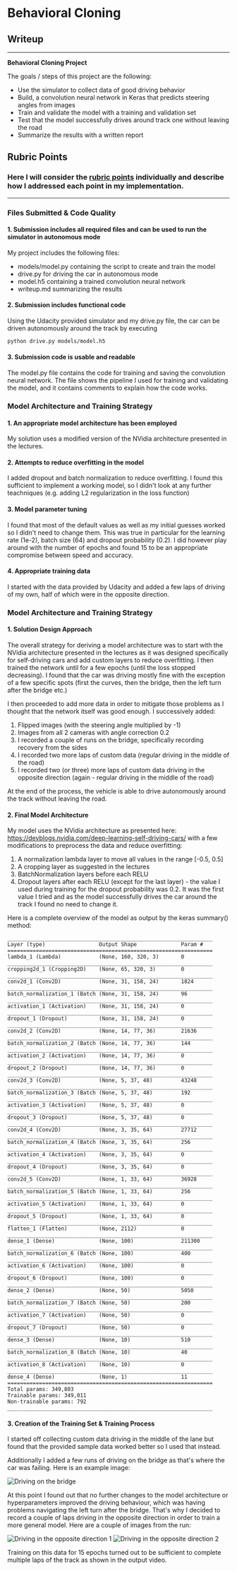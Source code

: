 # **Behavioral Cloning** 

## Writeup

---

**Behavioral Cloning Project**

The goals / steps of this project are the following:
* Use the simulator to collect data of good driving behavior
* Build, a convolution neural network in Keras that predicts steering angles from images
* Train and validate the model with a training and validation set
* Test that the model successfully drives around track one without leaving the road
* Summarize the results with a written report


[//]: # (Image References)

[example0]: examples/example0-bridge.jpg "Driving on the bridge"
[example1]: examples/example1-opposite-direction.jpg "Driving in the opposite direction 1"
[example2]: examples/example2-opposite-direction.jpg "Driving in the opposite direction 2"

## Rubric Points
### Here I will consider the [rubric points](https://review.udacity.com/#!/rubrics/432/view) individually and describe how I addressed each point in my implementation.  

---
### Files Submitted & Code Quality

#### 1. Submission includes all required files and can be used to run the simulator in autonomous mode

My project includes the following files:
* models/model.py containing the script to create and train the model
* drive.py for driving the car in autonomous mode
* model.h5 containing a trained convolution neural network 
* writeup.md summarizing the results

#### 2. Submission includes functional code
Using the Udacity provided simulator and my drive.py file, the car can be driven autonomously around the track by executing 
```sh
python drive.py models/model.h5
```

#### 3. Submission code is usable and readable

The model.py file contains the code for training and saving the convolution neural network. The file shows the pipeline I used for training and validating the model, and it contains comments to explain how the code works.

### Model Architecture and Training Strategy

#### 1. An appropriate model architecture has been employed

My solution uses a modified version of the NVidia architecture presented in the lectures. 

#### 2. Attempts to reduce overfitting in the model

I added dropout and batch normalization to reduce overfitting. I found this sufficient to implement a working model, so I didn't look at any further teachniques (e.g. adding L2 regularization in the loss function)

#### 3. Model parameter tuning

I found that most of the default values as well as my initial guesses worked so I didn't need to change them. This was true in particular for the learning rate (1e-2), batch size (64) and dropout probability (0.2). I did however play around with the number of epochs and found 15 to be an appropriate compromise between speed and accuracy.

#### 4. Appropriate training data

I started with the data provided by Udacity and added a few laps of driving of my own, half of which were in the opposite direction.

### Model Architecture and Training Strategy

#### 1. Solution Design Approach

The overall strategy for deriving a model architecture was to start with the NVidia architecture presented in the lectures as it was designed specifically for self-driving cars and add custom layers to reduce overfitting. I then trained the network until for a few epochs (until the loss stopped decreasing). I found that the car was driving mostly fine with the exception of a few specific spots (first the curves, then the bridge, then the left turn after the bridge etc.)

I then proceeded to add more data in order to mitigate those problems as I thought that the network itself was good enough. I successively added:

1. Flipped images (with the steering angle multiplied by -1)
2. Images from all 2 cameras with angle correction 0.2
3. I recorded a couple of runs on the bridge, specifically recording recovery from the sides
4. I recorded two more laps of custom data (regular driving in the middle of the road)
5. I recorded two (or three) more laps of custom data driving in the opposite direction (again - regular driving in the middle of the road)

At the end of the process, the vehicle is able to drive autonomously around the track without leaving the road.

#### 2. Final Model Architecture

My model uses the NVidia architecture as presented here: https://devblogs.nvidia.com/deep-learning-self-driving-cars/ with a few modifications to preprocess the data and reduce overfitting:

1. A normalization lambda layer to move all values in the range [-0.5, 0.5]
2. A cropping layer as suggested in the lectures
3. BatchNormalization layers before each RELU
4. Dropout layers after each RELU (except for the last layer) - the value I used during training for the dropout probability was 0.2. It was the first value I tried and as the model successfully drives the car around the track I found no need to change it.

Here is a complete overview of the model as output by the keras summary() method:
```
_________________________________________________________________
Layer (type)                 Output Shape              Param #   
=================================================================
lambda_1 (Lambda)            (None, 160, 320, 3)       0         
_________________________________________________________________
cropping2d_1 (Cropping2D)    (None, 65, 320, 3)        0         
_________________________________________________________________
conv2d_1 (Conv2D)            (None, 31, 158, 24)       1824      
_________________________________________________________________
batch_normalization_1 (Batch (None, 31, 158, 24)       96        
_________________________________________________________________
activation_1 (Activation)    (None, 31, 158, 24)       0         
_________________________________________________________________
dropout_1 (Dropout)          (None, 31, 158, 24)       0         
_________________________________________________________________
conv2d_2 (Conv2D)            (None, 14, 77, 36)        21636     
_________________________________________________________________
batch_normalization_2 (Batch (None, 14, 77, 36)        144       
_________________________________________________________________
activation_2 (Activation)    (None, 14, 77, 36)        0         
_________________________________________________________________
dropout_2 (Dropout)          (None, 14, 77, 36)        0         
_________________________________________________________________
conv2d_3 (Conv2D)            (None, 5, 37, 48)         43248     
_________________________________________________________________
batch_normalization_3 (Batch (None, 5, 37, 48)         192       
_________________________________________________________________
activation_3 (Activation)    (None, 5, 37, 48)         0         
_________________________________________________________________
dropout_3 (Dropout)          (None, 5, 37, 48)         0         
_________________________________________________________________
conv2d_4 (Conv2D)            (None, 3, 35, 64)         27712     
_________________________________________________________________
batch_normalization_4 (Batch (None, 3, 35, 64)         256       
_________________________________________________________________
activation_4 (Activation)    (None, 3, 35, 64)         0         
_________________________________________________________________
dropout_4 (Dropout)          (None, 3, 35, 64)         0         
_________________________________________________________________
conv2d_5 (Conv2D)            (None, 1, 33, 64)         36928     
_________________________________________________________________
batch_normalization_5 (Batch (None, 1, 33, 64)         256       
_________________________________________________________________
activation_5 (Activation)    (None, 1, 33, 64)         0         
_________________________________________________________________
dropout_5 (Dropout)          (None, 1, 33, 64)         0         
_________________________________________________________________
flatten_1 (Flatten)          (None, 2112)              0         
_________________________________________________________________
dense_1 (Dense)              (None, 100)               211300    
_________________________________________________________________
batch_normalization_6 (Batch (None, 100)               400       
_________________________________________________________________
activation_6 (Activation)    (None, 100)               0         
_________________________________________________________________
dropout_6 (Dropout)          (None, 100)               0         
_________________________________________________________________
dense_2 (Dense)              (None, 50)                5050      
_________________________________________________________________
batch_normalization_7 (Batch (None, 50)                200       
_________________________________________________________________
activation_7 (Activation)    (None, 50)                0         
_________________________________________________________________
dropout_7 (Dropout)          (None, 50)                0         
_________________________________________________________________
dense_3 (Dense)              (None, 10)                510       
_________________________________________________________________
batch_normalization_8 (Batch (None, 10)                40        
_________________________________________________________________
activation_8 (Activation)    (None, 10)                0         
_________________________________________________________________
dense_4 (Dense)              (None, 1)                 11        
=================================================================
Total params: 349,803
Trainable params: 349,011
Non-trainable params: 792
_________________________________________________________________
```


#### 3. Creation of the Training Set & Training Process

I started off collecting custom data driving in the middle of the lane but found that the provided sample data worked better so I used that instead. 

Additionallу I added a few runs of driving on the bridge as that's where the car was failing. Here is an example image:

![Driving on the bridge][example0]

At this point I found out that no further changes to the model architecture or hyperparameters improved the driving behaviour, which was having problems navigating the left turn after the bridge. That's why I decided to record a couple of laps driving in the opposite direction in order to train a more general model. Here are a couple of images from the run:

![Driving in the opposite direction 1][example1]
![Driving in the opposite direction 2][example2]

Training on this data for 15 epochs turned out to be sufficient to complete multiple laps of the track as shown in the output video.
